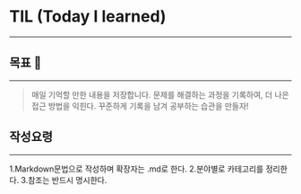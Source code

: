 # TIL (Today I learned)
---

## 목표 🌱
---
>매일 기억할 만한 내용을 저장합니다. <nr/>
>문제를 해결하는 과정을 기록하여, 더 나은 접근 방법을 익힌다.
>꾸준하게 기록을 남겨 공부하는 습관을 만들자!

## 작성요령
---
1.Markdown문법으로 작성하며 확장자는 .md로 한다.
2.분야별로 카테고리를 정리한다.
3.참조는 반드시 명시한다.
